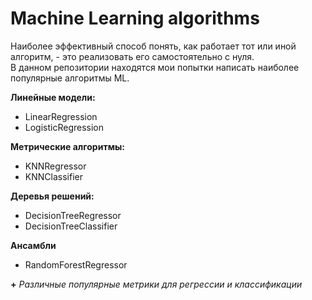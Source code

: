 # Machine Learning algorithms

Наиболее эффективный способ понять, как работает тот или иной алгоритм, - это реализовать его самостоятельно с нуля.  
В данном репозитории находятся мои попытки написать наиболее популярные алгоритмы ML.

**Линейные модели:**
- LinearRegression
- LogisticRegression

**Метрические алгоритмы:**
- KNNRegressor
- KNNClassifier

**Деревья решений:**
- DecisionTreeRegressor
- DecisionTreeClassifier

**Ансамбли**
- RandomForestRegressor

**+** *Различные популярные метрики для регрессии и классификации*